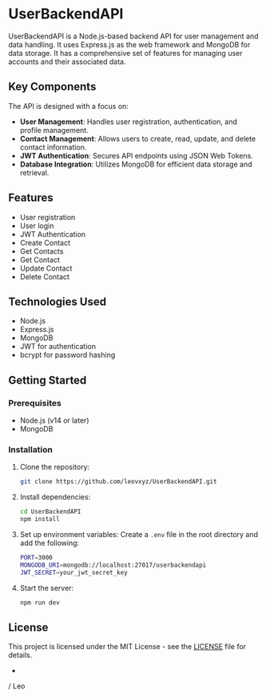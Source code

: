 # UserBackendAPI

UserBackendAPI is a Node.js-based backend API for user management and data handling. It uses Express.js as the web framework and MongoDB for data storage. It has a comprehensive set of features for managing user accounts and their associated data.

## Key Components

The API is designed with a focus on:

- **User Management**: Handles user registration, authentication, and profile management.
- **Contact Management**: Allows users to create, read, update, and delete contact information.
- **JWT Authentication**: Secures API endpoints using JSON Web Tokens.
- **Database Integration**: Utilizes MongoDB for efficient data storage and retrieval.


## Features

- User registration
- User login
- JWT Authentication
- Create Contact
- Get Contacts
- Get Contact
- Update Contact
- Delete Contact

## Technologies Used

- Node.js
- Express.js
- MongoDB
- JWT for authentication
- bcrypt for password hashing

## Getting Started

### Prerequisites

- Node.js (v14 or later)
- MongoDB

### Installation

1. Clone the repository:
   ```bash
   git clone https://github.com/leovxyz/UserBackendAPI.git
   ```

2. Install dependencies:
   ```bash
   cd UserBackendAPI
   npm install
   ```

3. Set up environment variables:
   Create a `.env` file in the root directory and add the following:
   ```bash
   PORT=3000
   MONGODB_URI=mongodb://localhost:27017/userbackendapi
   JWT_SECRET=your_jwt_secret_key
   ```

4. Start the server:
   ```bash
   npm run dev
   ```

## License

This project is licensed under the MIT License - see the [LICENSE](LICENSE) file for details.

-

/ Leo